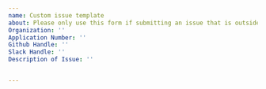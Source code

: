 ```yaml
---
name: Custom issue template
about: Please only use this form if submitting an issue that is outside the list of options provided.
Organization: ''
Application Number: ''
Github Handle: ''
Slack Handle: ''
Description of Issue: ''


---
```



